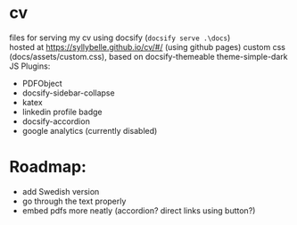 # cv
files for serving my cv using docsify (```docsify serve .\docs```)  
hosted at https://syllybelle.github.io/cv/#/ (using github pages)
custom css  (docs/assets/custom.css), based on docsify-themeable theme-simple-dark
JS Plugins:
- PDFObject
- docsify-sidebar-collapse
- katex 
- linkedin profile badge
- docsify-accordion
- google analytics (currently disabled)

# Roadmap:
- add Swedish version
- go through the text properly
- embed pdfs more neatly (accordion? direct links using button?)

